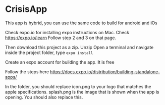 # CrisisApp
This app is hybrid, you can use the same code to build for android and iOs

Check expo.io for installing expo instructions on Mac. Check https://expo.io/learn
Follow step 2 and 3 on that page. 

Then download this project as a zip.
Unzip
Open a terminal and navigate inside the project folder, 
type `expo install`

Create an expo account for building the app. It is free

Follow the steps here
https://docs.expo.io/distribution/building-standalone-apps/

In the folder, you should replace icon.png to your logo that matches the apple specifications. 
splash.png is the image that is shown when the app is opening. You should also replace this. 
